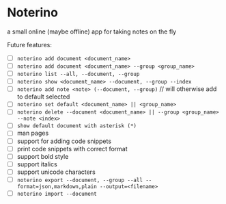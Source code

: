 # Noterino
a small online (maybe offline) app for taking notes on the fly

Future features:
- [ ] `noterino add document <document_name>`
- [ ] `noterino add document <document_name> --group <group_name>`
- [ ] `noterino list --all, --document, --group`
- [ ] `noterino show <document_name> --document, --group --index`
- [ ] `noterino add note <note> (--document, --group)` // will otherwise add to default selected
- [ ] `noterino set default <document_name> || <group_name>`
- [ ] `noterino delete --document <document_name> || --group <group_name> --note <index>`
- [ ] `show default document with asterisk (*)`
- [ ] man pages
- [ ] support for adding code snippets
- [ ] print code snippets with correct format
- [ ] support bold style
- [ ] support italics
- [ ] support unicode characters
- [ ] `noterino export --document, --group --all --format=json,markdown,plain --output=<filename>`
- [ ] `noterino import --document`
